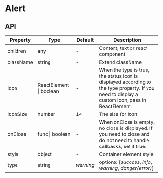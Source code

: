 # Alert

<example />

## API

| Property | Type | Default | Description |
| -------- | ---- | ------- | ----------- |
| children | any  | - | Content, text or react component |
| className | string | - | Extend className |
| icon | ReactElement \| boolean | - | When the type is true, the status icon is displayed according to the type property. If you need to display a custom icon, pass in ReactElement. |
| iconSize | number | 14 | The size for icon |
| onClose | func \| boolean | - | When onClose is empty, no close is displayed. If you need to close and do not need to handle callbacks, set it true. |
| style | object | - | Container element style |
| type | string | *warning* | options: \[*success*, *info*, *warning*, *danger(error)*] |